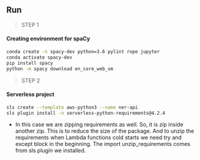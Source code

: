 ## Run

> STEP 1
#### Creating environment for spaCy

```bash
conda create -n spacy-dev python=3.6 pylint rope jupyter
conda activate spacy-dev
pip install spacy
python -m spacy download en_core_web_sm
```

> STEP 2 
#### Serverless project

```bash
sls create --template aws-python3 --name ner-api
sls plugin install -n serverless-python-requirements@4.2.4
```

- In this case we are zipping requirements as well. So, it is zip inside
another zip. This is to reduce the size of the package. And to unzip
the requirements when Lambda functions cold starts we need try and except
block in the beginning. The import unzip_requirements comes from 
sls plugin we installed. 